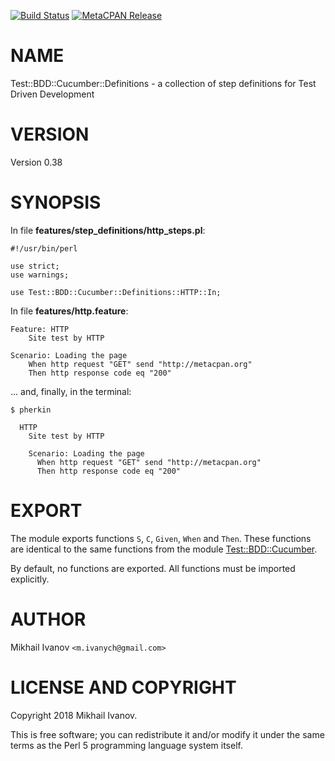 [![Build Status](https://travis-ci.org/ivanych/Test-BDD-Cucumber-Definitions.svg?branch=master)](https://travis-ci.org/ivanych/Test-BDD-Cucumber-Definitions) [![MetaCPAN Release](https://badge.fury.io/pl/Test-BDD-Cucumber-Definitions.svg)](https://metacpan.org/release/Test-BDD-Cucumber-Definitions)
# NAME

Test::BDD::Cucumber::Definitions - a collection of step definitions for Test
Driven Development

# VERSION

Version 0.38

# SYNOPSIS

In file **features/step\_definitions/http\_steps.pl**:

    #!/usr/bin/perl

    use strict;
    use warnings;

    use Test::BDD::Cucumber::Definitions::HTTP::In;

In file **features/http.feature**:

    Feature: HTTP
        Site test by HTTP

    Scenario: Loading the page
        When http request "GET" send "http://metacpan.org"
        Then http response code eq "200"

... and, finally, in the terminal:

    $ pherkin

      HTTP
        Site test by HTTP

        Scenario: Loading the page
          When http request "GET" send "http://metacpan.org"
          Then http response code eq "200"

# EXPORT

The module exports functions `S`, `C`, `Given`, `When` and `Then`.
These functions are identical to the same functions from the module
[Test::BDD::Cucumber](https://metacpan.org/pod/Test::BDD::Cucumber).

By default, no functions are exported. All functions must be imported
explicitly.

# AUTHOR

Mikhail Ivanov `<m.ivanych@gmail.com>`

# LICENSE AND COPYRIGHT

Copyright 2018 Mikhail Ivanov.

This is free software; you can redistribute it and/or modify it
under the same terms as the Perl 5 programming language system itself.
